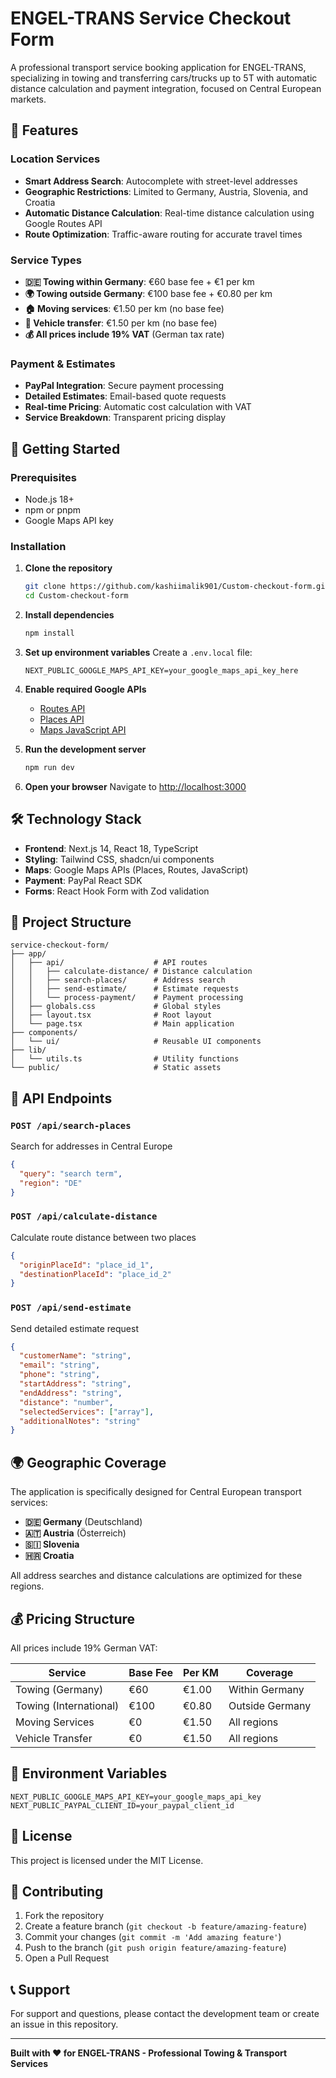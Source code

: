 # ENGEL-TRANS Service Checkout Form

A professional transport service booking application for ENGEL-TRANS, specializing in towing and transferring cars/trucks up to 5T with automatic distance calculation and payment integration, focused on Central European markets.

## 🌟 Features

### **Location Services**
- **Smart Address Search**: Autocomplete with street-level addresses
- **Geographic Restrictions**: Limited to Germany, Austria, Slovenia, and Croatia
- **Automatic Distance Calculation**: Real-time distance calculation using Google Routes API
- **Route Optimization**: Traffic-aware routing for accurate travel times

### **Service Types**
- **🇩🇪 Towing within Germany**: €60 base fee + €1 per km
- **🌍 Towing outside Germany**: €100 base fee + €0.80 per km  
- **🏠 Moving services**: €1.50 per km (no base fee)
- **🚗 Vehicle transfer**: €1.50 per km (no base fee)
- **💰 All prices include 19% VAT** (German tax rate)

### **Payment & Estimates**
- **PayPal Integration**: Secure payment processing
- **Detailed Estimates**: Email-based quote requests
- **Real-time Pricing**: Automatic cost calculation with VAT
- **Service Breakdown**: Transparent pricing display

## 🚀 Getting Started

### Prerequisites
- Node.js 18+ 
- npm or pnpm
- Google Maps API key

### Installation

1. **Clone the repository**
   ```bash
   git clone https://github.com/kashiimalik901/Custom-checkout-form.git
   cd Custom-checkout-form
   ```

2. **Install dependencies**
   ```bash
   npm install
   ```

3. **Set up environment variables**
   Create a `.env.local` file:
   ```env
   NEXT_PUBLIC_GOOGLE_MAPS_API_KEY=your_google_maps_api_key_here
   ```

4. **Enable required Google APIs**
   - [Routes API](https://console.developers.google.com/apis/api/routes.googleapis.com/overview)
   - [Places API](https://console.developers.google.com/apis/api/places.googleapis.com/overview)
   - [Maps JavaScript API](https://console.developers.google.com/apis/api/maps-javascript.googleapis.com/overview)

5. **Run the development server**
   ```bash
   npm run dev
   ```

6. **Open your browser**
   Navigate to [http://localhost:3000](http://localhost:3000)

## 🛠️ Technology Stack

- **Frontend**: Next.js 14, React 18, TypeScript
- **Styling**: Tailwind CSS, shadcn/ui components
- **Maps**: Google Maps APIs (Places, Routes, JavaScript)
- **Payment**: PayPal React SDK
- **Forms**: React Hook Form with Zod validation

## 📁 Project Structure

```
service-checkout-form/
├── app/
│   ├── api/                    # API routes
│   │   ├── calculate-distance/ # Distance calculation
│   │   ├── search-places/      # Address search
│   │   ├── send-estimate/      # Estimate requests
│   │   └── process-payment/    # Payment processing
│   ├── globals.css             # Global styles
│   ├── layout.tsx              # Root layout
│   └── page.tsx                # Main application
├── components/
│   └── ui/                     # Reusable UI components
├── lib/
│   └── utils.ts                # Utility functions
└── public/                     # Static assets
```

## 🔧 API Endpoints

### `POST /api/search-places`
Search for addresses in Central Europe
```json
{
  "query": "search term",
  "region": "DE"
}
```

### `POST /api/calculate-distance`
Calculate route distance between two places
```json
{
  "originPlaceId": "place_id_1",
  "destinationPlaceId": "place_id_2"
}
```

### `POST /api/send-estimate`
Send detailed estimate request
```json
{
  "customerName": "string",
  "email": "string",
  "phone": "string",
  "startAddress": "string",
  "endAddress": "string",
  "distance": "number",
  "selectedServices": ["array"],
  "additionalNotes": "string"
}
```

## 🌍 Geographic Coverage

The application is specifically designed for Central European transport services:

- **🇩🇪 Germany** (Deutschland)
- **🇦🇹 Austria** (Österreich)
- **🇸🇮 Slovenia**
- **🇭🇷 Croatia**

All address searches and distance calculations are optimized for these regions.

## 💰 Pricing Structure

All prices include 19% German VAT:

| Service | Base Fee | Per KM | Coverage |
|---------|----------|--------|----------|
| Towing (Germany) | €60 | €1.00 | Within Germany |
| Towing (International) | €100 | €0.80 | Outside Germany |
| Moving Services | €0 | €1.50 | All regions |
| Vehicle Transfer | €0 | €1.50 | All regions |

## 🔐 Environment Variables

```env
NEXT_PUBLIC_GOOGLE_MAPS_API_KEY=your_google_maps_api_key
NEXT_PUBLIC_PAYPAL_CLIENT_ID=your_paypal_client_id
```

## 📝 License

This project is licensed under the MIT License.

## 🤝 Contributing

1. Fork the repository
2. Create a feature branch (`git checkout -b feature/amazing-feature`)
3. Commit your changes (`git commit -m 'Add amazing feature'`)
4. Push to the branch (`git push origin feature/amazing-feature`)
5. Open a Pull Request

## 📞 Support

For support and questions, please contact the development team or create an issue in this repository.

---

**Built with ❤️ for ENGEL-TRANS - Professional Towing & Transport Services** 
